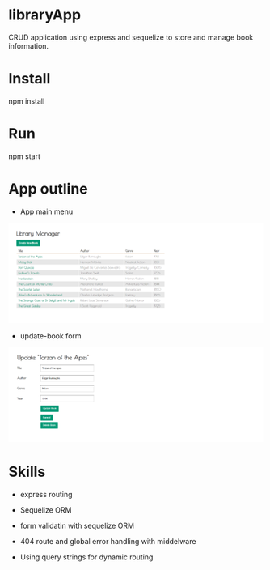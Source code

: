 # libraryApp

CRUD application using express and sequelize to store and manage book information.



# Install
npm install

# Run
npm start

# App outline

* App main menu

![](readme-pics/main-menu.png)

* update-book form

![.](readme-pics/update-book.png)

# Skills

* express routing

* Sequelize ORM

* form validatin with sequelize ORM

* 404 route and global error handling with middelware

* Using query strings for dynamic routing
